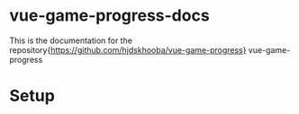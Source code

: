 # vue-game-progress-docs
This is the documentation for the repository{https://github.com/hjdskhooba/vue-game-progress} vue-game-progress
# Setup


